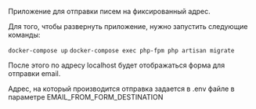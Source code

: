 Приложение для отправки писем на фиксированный адрес.

Для того, чтобы развернуть приложение, нужно запустить следующие команды:

`docker-compose up`
`docker-compose exec php-fpm php artisan migrate`

После этого по адресу localhost будет отображаться форма для отправки email. 

Адрес, на который производится отправка задается в .env файле в параметре EMAIL_FROM_FORM_DESTINATION
